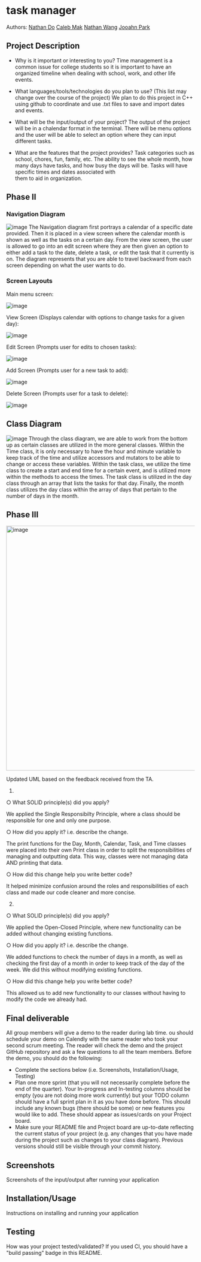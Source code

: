 # task manager
 
 Authors: [Nathan Do](https://github.com/NathanTDO)
            [Caleb Mak](https://github.com/cmakkkk)
            [Nathan Wang](https://github.com/Riceko)
            [Jooahn Park](https://github.com/jp8577)         

## Project Description
* Why is it important or interesting to you?
  Time management is a common issue for college students so it is important to have an organized timeline when dealing with school, work, and other life events.

* What languages/tools/technologies do you plan to use? (This list may change over the course of the project)
  We plan to do this project in C++ using github to coordinate and use .txt files to save and import dates and events.

* What will be the input/output of your project?
  The output of the project will be in a chalendar format in the terminal. There will be menu options and the user will be able to select an option where they can input different tasks.

* What are the features that the project provides?
  Task categories such as school, chores, fun, family, etc. The ability to see the whole month, how many days have tasks, and how busy the days will be. Tasks will have specific times and dates associated with   
  them to aid in organization.

## Phase II

### Navigation Diagram

![image](https://github.com/cs100/final-project-jpark670-nwang078-cmak012-ndo050/assets/61930673/37e22573-408a-489f-b095-428a161db5b5)
The Navigation diagram first portrays a calendar of a specific date provided. Then it is placed in a view screen where the calendar month is shown as well as the tasks on a certain day. From the view screen, the user is allowed to go into an edit screen where they are then given an option to either add a task to the date, delete a task, or edit the task that it currently is on. The diagram represents that you are able to travel backward from each screen depending on what the user wants to do.


### Screen Layouts

Main menu screen:

![image](https://github.com/cs100/final-project-jpark670-nwang078-cmak012-ndo050/assets/129914056/94928e92-fe65-41f5-9e1b-2c9e3b3f9178)

View Screen (Displays calendar with options to change tasks for a given day): 

![image](https://github.com/cs100/final-project-jpark670-nwang078-cmak012-ndo050/assets/129914056/2a7a0867-caf0-4db6-bb5c-baa4464d9e24)

Edit Screen (Prompts user for edits to chosen tasks): 

![image](https://github.com/cs100/final-project-jpark670-nwang078-cmak012-ndo050/assets/129914056/387ad405-cb42-471d-9472-c9dfeb63c591)

Add Screen (Prompts user for a new task to add): 

![image](https://github.com/cs100/final-project-jpark670-nwang078-cmak012-ndo050/assets/129914056/530f8172-d15c-4ba6-84bd-8e9b35b32b42)

Delete Screen (Prompts user for a task to delete): 

![image](https://github.com/cs100/final-project-jpark670-nwang078-cmak012-ndo050/assets/129914056/28a93e0c-9498-4425-a499-ce7f597543e0)

## Class Diagram

 ![image](https://github.com/cs100/final-project-jpark670-nwang078-cmak012-ndo050/assets/61930673/691ff3b7-5e96-4d2a-8c7e-a5288378c786)
Through the class diagram, we are able to work from the bottom up as certain classes are utilized in the more general classes. Within the Time class, it is only necessary to have the hour and minute variable to keep track of the time and utilize accessors and mutators to be able to change or access these variables. Within the task class, we utilize the time class to create a start and end time for a certain event, and is utilized more within the methods to access the times. The task class is utilized in the day class through an array that lists the tasks for that day. Finally, the month class utilizes the day class within the array of days that pertain to the number of days in the month.

## Phase III
<img width="653" alt="image" src="https://github.com/cs100/final-project-jpark670-nwang078-cmak012-ndo050/assets/146979512/51b51bc0-cb8e-48b9-9911-3c9083ad57ee">

Updated UML based on the feedback received from the TA.

1)

○ What SOLID principle(s) did you apply?

We applied the Single Responsibilty Principle, where a class should be responsible for one and only one purpose. 

○ How did you apply it? i.e. describe the change.

The print functions for the Day, Month, Calendar, Task, and Time classes were placed into their own Print class in order to split the responsibilities of managing and outputting data. This way, classes were not managing data AND printing that data.  

○ How did this change help you write better code?

It helped minimize confusion around the roles and responsibilities of each class and made our code cleaner and more concise.

2)
○ What SOLID principle(s) did you apply?

We applied the Open-Closed Principle, where new functionality can be added without changing existing functions. 

○ How did you apply it? i.e. describe the change.

We added functions to check the number of days in a month, as well as checking the first day of a month in order to keep track of the day of the week. We did this without modifying existing functions.

○ How did this change help you write better code?

This allowed us to add new functionality to our classes without having to modify the code we already had. 
 
## Final deliverable
All group members will give a demo to the reader during lab time. ou should schedule your demo on Calendly with the same reader who took your second scrum meeting. The reader will check the demo and the project GitHub repository and ask a few questions to all the team members. 
Before the demo, you should do the following:
* Complete the sections below (i.e. Screenshots, Installation/Usage, Testing)
* Plan one more sprint (that you will not necessarily complete before the end of the quarter). Your In-progress and In-testing columns should be empty (you are not doing more work currently) but your TODO column should have a full sprint plan in it as you have done before. This should include any known bugs (there should be some) or new features you would like to add. These should appear as issues/cards on your Project board.
* Make sure your README file and Project board are up-to-date reflecting the current status of your project (e.g. any changes that you have made during the project such as changes to your class diagram). Previous versions should still be visible through your commit history. 
 
 ## Screenshots
Screenshots of the input/output after running your application
 ## Installation/Usage
Instructions on installing and running your application
 ## Testing
How was your project tested/validated? If you used CI, you should have a "build passing" badge in this README.
 
